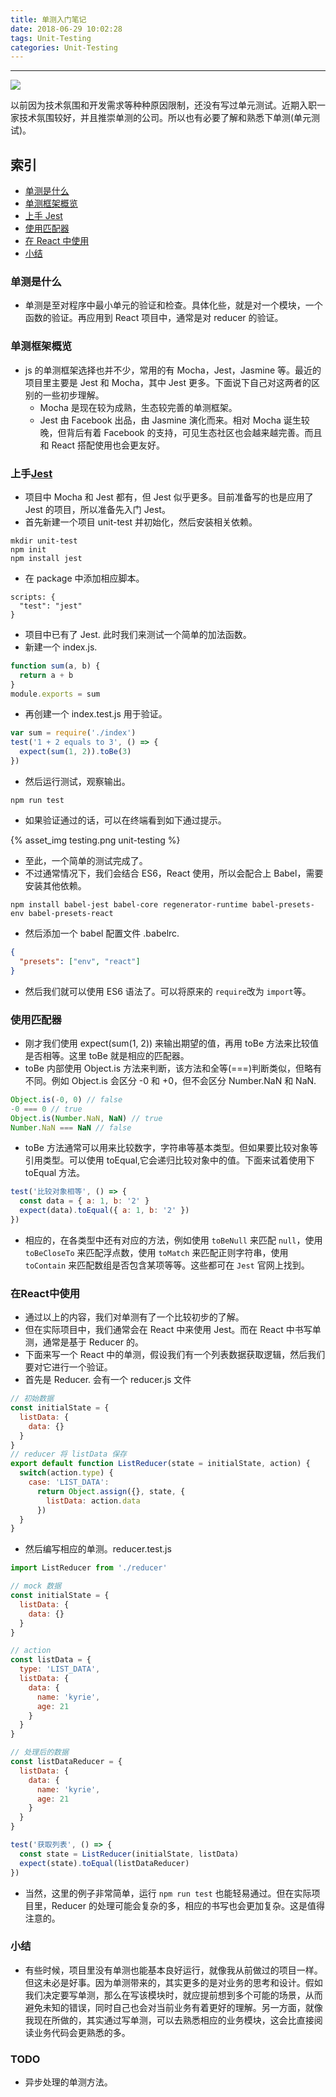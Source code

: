 ```yaml
---
title: 单测入门笔记
date: 2018-06-29 10:02:28
tags: Unit-Testing
categories: Unit-Testing
---
```


<hr>

![](/jo.github.io/2018/06/29/learning-unit-testing/unphoto.jpeg)

以前因为技术氛围和开发需求等种种原因限制，还没有写过单元测试。近期入职一家技术氛围较好，并且推崇单测的公司。所以也有必要了解和熟悉下单测(单元测试)。

<!-- more -->

## 索引

- [单测是什么](#单测是什么)
- [单测框架概览](#单测框架概览)
- [上手 Jest](#上手Jest)
- [使用匹配器](#使用匹配器)
- [在 React 中使用](#在React中使用)
- [小结](#小结)

### 单测是什么

* 单测是至对程序中最小单元的验证和检查。具体化些，就是对一个模块，一个函数的验证。再应用到 React 项目中，通常是对 reducer 的验证。

### 单测框架概览

* js 的单测框架选择也并不少，常用的有 Mocha，Jest，Jasmine 等。最近的项目里主要是 Jest 和 Mocha，其中 Jest 更多。下面说下自己对这两者的区别的一些初步理解。
  * Mocha 是现在较为成熟，生态较完善的单测框架。
  * Jest 由 Facebook 出品，由 Jasmine 演化而来。相对 Mocha 诞生较晚，但背后有着 Facebook 的支持，可见生态社区也会越来越完善。而且和 React 搭配使用也会更友好。

### 上手[Jest](http://jestjs.io/docs/zh-Hans/getting-started)

* 项目中 Mocha 和 Jest 都有，但 Jest 似乎更多。目前准备写的也是应用了 Jest 的项目，所以准备先入门 Jest。
* 首先新建一个项目 unit-test 并初始化，然后安装相关依赖。

```shell
mkdir unit-test
npm init
npm install jest
```

* 在 package 中添加相应脚本。

```shell
scripts: {
  "test": "jest"
}
```

* 项目中已有了 Jest. 此时我们来测试一个简单的加法函数。
* 新建一个 index.js.

```javascript
function sum(a, b) {
  return a + b
}
module.exports = sum
```

* 再创建一个 index.test.js 用于验证。

```javascript
var sum = require('./index')
test('1 + 2 equals to 3', () => {
  expect(sum(1, 2)).toBe(3)
})
```

* 然后运行测试，观察输出。

```shell
npm run test
```

* 如果验证通过的话，可以在终端看到如下通过提示。

{% asset_img testing.png unit-testing %}

* 至此，一个简单的测试完成了。
* 不过通常情况下，我们会结合 ES6，React 使用，所以会配合上 Babel，需要安装其他依赖。

```shell
npm install babel-jest babel-core regenerator-runtime babel-presets-env babel-presets-react
```

* 然后添加一个 babel 配置文件 .babelrc.

```json
{
  "presets": ["env", "react"]
}
```

* 然后我们就可以使用 ES6 语法了。可以将原来的 `require`改为 `import`等。

### 使用匹配器

* 刚才我们使用 expect(sum(1, 2)) 来输出期望的值，再用 toBe 方法来比较值是否相等。这里 toBe 就是相应的匹配器。
* toBe 内部使用 Object.is 方法来判断，该方法和全等(===)判断类似，但略有不同。例如 Object.is 会区分 -0 和 +0，但不会区分 Number.NaN 和 NaN.

```javascript
Object.is(-0, 0) // false
-0 === 0 // true
Object.is(Number.NaN, NaN) // true
Number.NaN === NaN // false
```

* toBe 方法通常可以用来比较数字，字符串等基本类型。但如果要比较对象等引用类型。可以使用 toEqual,它会递归比较对象中的值。下面来试着使用下 toEqual 方法。

```javascript
test('比较对象相等', () => {
  const data = { a: 1, b: '2' }
  expect(data).toEqual({ a: 1, b: '2' })
})
```

* 相应的，在各类型中还有对应的方法，例如使用 `toBeNull` 来匹配 `null`，使用 `toBeCloseTo` 来匹配浮点数，使用 `toMatch` 来匹配正则字符串，使用 `toContain` 来匹配数组是否包含某项等等。这些都可在 `Jest` 官网上找到。

### 在React中使用

* 通过以上的内容，我们对单测有了一个比较初步的了解。
* 但在实际项目中，我们通常会在 React 中来使用 Jest。而在 React 中书写单测，通常是基于 Reducer 的。
* 下面来写一个 React 中的单测，假设我们有一个列表数据获取逻辑，然后我们要对它进行一个验证。
* 首先是 Reducer. 会有一个 reducer.js 文件

```javascript
// 初始数据
const initialState = {
  listData: {
    data: {}
  }
}
// reducer 将 listData 保存
export default function ListReducer(state = initialState, action) {
  switch(action.type) {
    case: 'LIST_DATA':
      return Object.assign({}, state, {
        listData: action.data
      })
  }
}
```

* 然后编写相应的单测。reducer.test.js

```javascript
import ListReducer from './reducer'

// mock 数据
const initialState = {
  listData: {
    data: {}
  }
}

// action
const listData = {
  type: 'LIST_DATA',
  listData: {
    data: {
      name: 'kyrie',
      age: 21
    }
  }
}

// 处理后的数据
const listDataReducer = {
  listData: {
    data: {
      name: 'kyrie',
      age: 21
    }
  }
}

test('获取列表', () => {
  const state = ListReducer(initialState, listData)
  expect(state).toEqual(listDataReducer)
})
```

* 当然，这里的例子非常简单，运行 `npm run test` 也能轻易通过。但在实际项目里，Reducer 的处理可能会复杂的多，相应的书写也会更加复杂。这是值得注意的。

### 小结

* 有些时候，项目里没有单测也能基本良好运行，就像我从前做过的项目一样。但这未必是好事。因为单测带来的，其实更多的是对业务的思考和设计。假如我们决定要写单测，那么在写该模块时，就应提前想到多个可能的场景，从而避免未知的错误，同时自己也会对当前业务有着更好的理解。另一方面，就像我现在所做的，其实通过写单测，可以去熟悉相应的业务模块，这会比直接阅读业务代码会更熟悉的多。

### TODO

* 异步处理的单测方法。
